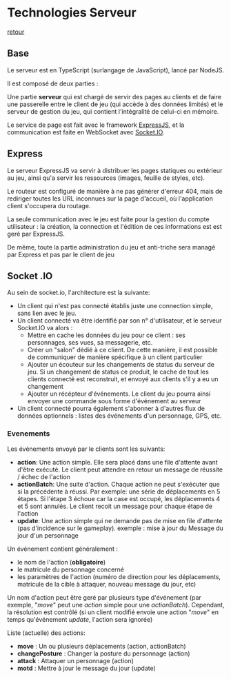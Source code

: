 # Technologies Serveur
[retour](index)

## Base

Le serveur est en TypeScript (surlangage de JavaScript), lancé par NodeJS.

Il est composé de deux parties :

Une partie __serveur__ qui est chargé de servir des pages au clients et de faire une passerelle entre le client de jeu (qui accède à des données limités) et le serveur de gestion du jeu, qui contient l'intégralité de celui-ci en mémoire.

Le service de page est fait avec le framework [ExpressJS](https://expressjs.com/), et la communication est faite en WebSocket avec [Socket.IO](https://socket.io/).

## Express

Le serveur ExpressJS va servir à distribuer les pages statiques ou extérieur au jeu, ainsi qu'a servir les ressources (images, feuille de styles, etc).

Le routeur est configuré de manière à ne pas générer d'erreur 404, mais de rediriger toutes les URL inconnues sur la page d'accueil, où l'application client s'occupera du routage.

La seule communication avec le jeu est faite pour la gestion du compte utilisateur : la création, la connection et l'édition de ces informations est est geré par ExpressJS.

De même, toute la partie administration du jeu et anti-triche sera managé par Express et pas par le client de jeu

## Socket .IO

Au sein de socket.io, l'architecture est la suivante:

- Un client qui n'est pas connecté établis juste une connection simple, sans lien avec le jeu.
- Un client connecté va être identifié par son n° d'utilisateur, et le serveur Socket.IO va alors :
  - Mettre en cache les données du jeu pour ce client : ses personnages, ses vues, sa messagerie, etc.
  - Créer un "salon" dédié à ce client. De cette manière, il est possible de communiquer de manière spécifique à un client particulier
  - Ajouter un écouteur sur les changements de status du serveur de jeu. Si un changement de status ce produit, le cache de tout les clients connecté est reconstruit, et envoyé aux clients s'il y a eu un changement
  - Ajouter un récépteur d'événements. Le client du jeu pourra ainsi envoyer une commande sous forme d'événement au serveur
- Un client connecté pourra également s'abonner à d'autres flux de données optionnels : listes des événements d'un personnage, GPS, etc.

### Evenements
Les événements envoyé par le clients sont les suivants:
* __action__: Une action simple. Elle sera placé dans une file d'attente avant d'être exécuté. Le client peut attendre en retour un message de réussite / échec de l'action
* __actionBatch__: Une suite d'action. Chaque action ne peut s'exécuter que si la précédente à réussi. Par exemple: une série de déplacements en 5 étapes. Si l'étape 3 échoue car la case est occupé, les déplacements 4 et 5 sont annulés. Le client recoit un message pour chaque étape de l'action
* __update__: Une action simple qui ne demande pas de mise en file d'attente (pas d'incidence sur le gameplay). exemple : mise à jour du Message du jour d'un personnage

Un événement contient généralement :
* le nom de l'action (__obligatoire__)
* le matricule du personnage concerné
* les paramètres de l'action (numéro de direction pour les déplacements, matricule de la cible à attaquer, nouveau message du jour, etc)

Un nom d'action peut être geré par plusieurs type d'événement (par exemple, "_move_" peut une _action_ simple pour une _actionBatch_). Cependant, la résolution est contrôlé (si un client modifié envoie une action "_move_" en temps qu'événement _update_, l'action sera ignorée)

Liste (actuelle) des actions:
* __move__ : Un ou plusieurs déplacements (action, actionBatch)
* __changePosture__ : Changer la posture du personnage (action)
* __attack__ : Attaquer un personnage (action)
* __motd__ : Mettre à jour le message du jour (update)